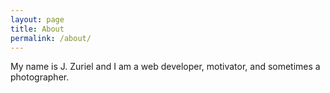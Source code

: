 ```yaml
---
layout: page
title: About
permalink: /about/
---
```


My name is J. Zuriel and I am a web developer, motivator, and sometimes a photographer.

